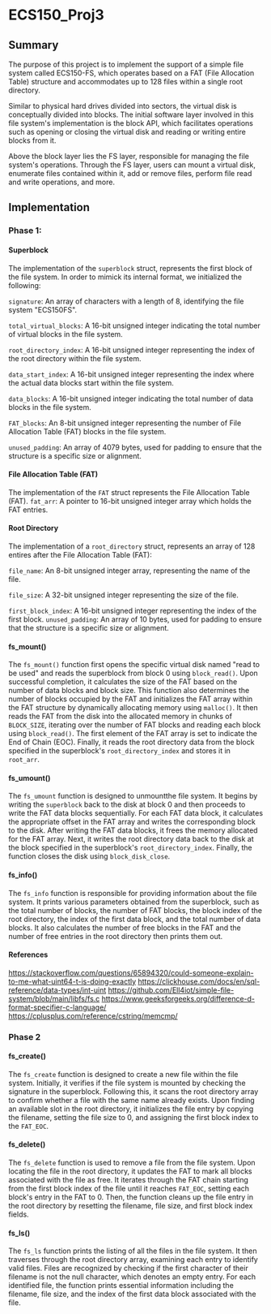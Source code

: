 # ECS150_Proj3

## Summary 

The purpose of this project is to implement the support of a simple file system called ECS150-FS, which operates based on a FAT (File Allocation Table) structure and accommodates up to 128 files within a single root directory. 

Similar to physical hard drives divided into sectors, the virtual disk is conceptually divided into blocks. The initial software layer involved in this file system's implementation is the block API, which facilitates operations such as opening or closing the virtual disk and reading or writing entire blocks from it.

Above the block layer lies the FS layer, responsible for managing the file system's operations. Through the FS layer, users can mount a virtual disk, enumerate files contained within it, add or remove files, perform file read and write operations, and more.

## Implementation

### Phase 1:

#### Superblock
The implementation of the `superblock` struct, represents the first block of the file system. In order to mimick its internal format, we initialized the following:

`signature`: An array of characters with a length of 8, identifying the file system "ECS150FS".

`total_virtual_blocks`: A 16-bit unsigned integer indicating the total number of virtual blocks in the file system.

`root_directory_index`: A 16-bit unsigned integer representing the index of the root directory within the file system. 

`data_start_index`: A 16-bit unsigned integer representing the index where the actual data blocks start within the file system. 

`data_blocks`: A 16-bit unsigned integer indicating the total number of data blocks in the file system.

`FAT_blocks`: An 8-bit unsigned integer representing the number of File Allocation Table (FAT) blocks in the file system.

`unused_padding`: An array of 4079 bytes, used for padding to ensure that the structure is a specific size or alignment.

#### File Allocation Table (FAT)
The implementation of the `FAT` struct represents the File Allocation Table (FAT).
`fat_arr`: A pointer to 16-bit unsigned integer array which holds the FAT entries.

#### Root Directory
The implementation of a `root_directory` struct, represents an array of 128 entires after the File Allocation Table (FAT):

`file_name`: An 8-bit unsigned integer array, representing the name of the file. 

`file_size`: A 32-bit unsigned integer representing the size of the file.

`first_block_index`: A 16-bit unsigned integer representing the index of the first block.
`unused_padding`: An array of 10 bytes, used for padding to ensure that the structure is a specific size or alignment. 

#### fs_mount()
The `fs_mount()` function first opens the specific virtual disk named "read to be used" and reads the superblock from block 0 using `block_read()`. Upon successful completion, it calculates the size of the FAT based on the number of data blocks and block size. This function also determines the number of blocks occupied by the FAT and initializes the FAT array within the FAT structure by dynamically allocating memory using `malloc()`. It then reads the FAT from the disk into the allocated memory in chunks of `BLOCK_SIZE`, iterating over the number of FAT blocks and reading each block using `block_read()`. The first element of the FAT array is set to indicate the End of Chain (EOC). Finally, it reads the root directory data from the block specified in the superblock's `root_directory_index` and stores it in `root_arr`.

#### fs_umount()
The `fs_umount` function is designed to unmountthe file system. It begins by writing the `superblock` back to the disk at block 0 and then proceeds to write the FAT data blocks sequentially. For each FAT data block, it calculates the appropriate offset in the FAT array and writes the corresponding block to the disk. After writing the FAT data blocks, it frees the memory allocated for the FAT array. Next, it writes the root directory data back to the disk at the block specified in the superblock's `root_directory_index`. Finally, the function closes the disk using `block_disk_close`.

#### fs_info()
The `fs_info` function is responsible for providing information about the file system. It prints various parameters obtained from the superblock, such as the total number of blocks, the number of FAT blocks, the block index of the root directory, the index of the first data block, and the total number of data blocks. It also calculates the number of free blocks in the FAT and the number of free entries in the root directory then prints them out. 

#### References
https://stackoverflow.com/questions/65894320/could-someone-explain-to-me-what-uint64-t-is-doing-exactly
https://clickhouse.com/docs/en/sql-reference/data-types/int-uint
https://github.com/Ell4iot/simple-file-system/blob/main/libfs/fs.c
https://www.geeksforgeeks.org/difference-d-format-specifier-c-language/
https://cplusplus.com/reference/cstring/memcmp/

### Phase 2

#### fs_create()
The `fs_create` function is designed to create a new file within the file system. Initially, it verifies if the file system is mounted by checking the signature in the superblock. Following this, it scans the root directory array to confirm whether a file with the same name already exists. Upon finding an available slot in the root directory, it initializes the file entry by copying the filename, setting the file size to 0, and assigning the first block index to the `FAT_EOC`.

#### fs_delete()
The `fs_delete` function is used to remove a file from the file system. Upon locating the file in the root directory, it updates the FAT to mark all blocks associated with the file as free. It iterates through the FAT chain starting from the first block index of the file until it reaches `FAT_EOC`, setting each block's entry in the FAT to 0. Then, the function cleans up the file entry in the root directory by resetting the filename, file size, and first block index fields.

#### fs_ls()
The `fs_ls` function prints the listing of all the files in the file system. It then traverses through the root directory array, examining each entry to identify valid files. Files are recognized by checking if the first character of their filename is not the null character, which denotes an empty entry. For each identified file, the function prints essential information including the filename, file size, and the index of the first data block associated with the file.




